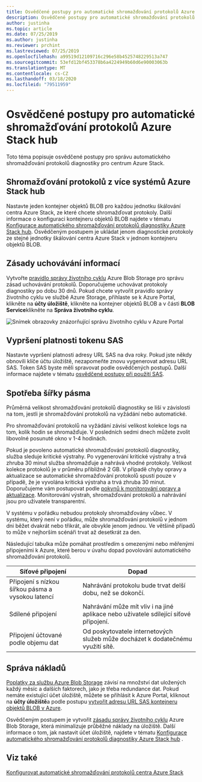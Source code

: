 ```yaml
---
title: Osvědčené postupy pro automatické shromažďování protokolů Azure Stack hub
description: Osvědčené postupy pro automatické shromažďování protokolů v centru Azure Stack nápovědu a podpora
author: justinha
ms.topic: article
ms.date: 07/25/2019
ms.author: justinha
ms.reviewer: prchint
ms.lastreviewed: 07/25/2019
ms.openlocfilehash: a99519d12109716c296e58b4525748229513a747
ms.sourcegitcommit: 53efd12bf453378b6a4224949b60d6e90003063b
ms.translationtype: MT
ms.contentlocale: cs-CZ
ms.lasthandoff: 03/18/2020
ms.locfileid: "79511959"
---
```

# <a name="best-practices-for-automatic-azure-stack-hub-log-collection"></a>Osvědčené postupy pro automatické shromažďování protokolů Azure Stack hub 

Toto téma popisuje osvědčené postupy pro správu automatického shromažďování protokolů diagnostiky pro centrum Azure Stack. 

## <a name="collecting-logs-from-multiple-azure-stack-hub-systems"></a>Shromažďování protokolů z více systémů Azure Stack hub

Nastavte jeden kontejner objektů BLOB pro každou jednotku škálování centra Azure Stack, ze které chcete shromažďovat protokoly. Další informace o konfiguraci kontejneru objektů BLOB najdete v tématu [Konfigurace automatického shromažďování protokolů diagnostiky Azure Stack hub](azure-stack-configure-automatic-diagnostic-log-collection-tzl.md). Osvědčeným postupem je ukládat jenom diagnostické protokoly ze stejné jednotky škálování centra Azure Stack v jednom kontejneru objektů BLOB. 

## <a name="retention-policy"></a>Zásady uchovávání informací

Vytvořte [pravidlo správy životního cyklu](https://docs.microsoft.com/azure/storage/blobs/storage-lifecycle-management-concepts) Azure Blob Storage pro správu zásad uchovávání protokolů. Doporučujeme uchovávat protokoly diagnostiky po dobu 30 dnů. Pokud chcete vytvořit pravidlo správy životního cyklu ve službě Azure Storage, přihlaste se k Azure Portal, klikněte na **účty úložiště**, klikněte na kontejner objektů BLOB a v části **BLOB Service**klikněte na **Správa životního cyklu**.

![Snímek obrazovky znázorňující správu životního cyklu v Azure Portal](media/azure-stack-automatic-log-collection/blob-storage-lifecycle-management.png)


## <a name="sas-token-expiration"></a>Vypršení platnosti tokenu SAS

Nastavte vypršení platnosti adresy URL SAS na dva roky. Pokud jste někdy obnovili klíče účtu úložiště, nezapomeňte znovu vygenerovat adresu URL SAS. Token SAS byste měli spravovat podle osvědčených postupů. Další informace najdete v tématu [osvědčené postupy při použití SAS](https://docs.microsoft.com/azure/storage/common/storage-dotnet-shared-access-signature-part-1#best-practices-when-using-sas).


## <a name="bandwidth-consumption"></a>Spotřeba šířky pásma

Průměrná velikost shromažďování protokolů diagnostiky se liší v závislosti na tom, jestli je shromažďování protokolů na vyžádání nebo automatické. 

Pro shromažďování protokolů na vyžádání závisí velikost kolekce logs na tom, kolik hodin se shromažďuje. V posledních sedmi dnech můžete zvolit libovolné posunuté okno v 1-4 hodinách. 

Pokud je povoleno automatické shromažďování protokolů diagnostiky, služba sleduje kritické výstrahy. Po vygenerování kritické výstrahy a trvá zhruba 30 minut služba shromažďuje a nahrává vhodné protokoly. Velikost kolekce protokolů je v průměru přibližně 2 GB. V případě chyby opravy a aktualizace se automatické shromažďování protokolů spustí pouze v případě, že je vyvolána kritická výstraha a trvá zhruba 30 minut. Doporučujeme vám postupovat podle [pokynů k monitorování opravy a aktualizace](azure-stack-updates.md).
Monitorování výstrah, shromažďování protokolů a nahrávání jsou pro uživatele transparentní. 



V systému v pořádku nebudou protokoly shromažďovány vůbec. V systému, který není v pořádku, může shromažďování protokolů v jednom dni běžet dvakrát nebo třikrát, ale obvykle jenom jednou. Ve většině případů to může v nejhorším scénáři trvat až desetkrát za den.  

Následující tabulka může pomáhat prostředím s omezenými nebo měřenými připojeními k Azure, které berou v úvahu dopad povolování automatického shromažďování protokolů.

| Síťové připojení | Dopad |
|--------------------|--------|
| Připojení s nízkou šířkou pásma a vysokou latencí | Nahrávání protokolu bude trvat delší dobu, než se dokončí. | 
| Sdílené připojení | Nahrávání může mít vliv i na jiné aplikace nebo uživatele sdílející síťové připojení. |
| Připojení účtované podle objemu dat | Od poskytovatele internetových služeb může docházet k dodatečnému využití sítě. |


## <a name="managing-costs"></a>Správa nákladů

[Poplatky za službu Azure Blob Storage](https://azure.microsoft.com/pricing/details/storage/blobs/) závisí na množství dat uložených každý měsíc a dalších faktorech, jako je třeba redundance dat. Pokud nemáte existující účet úložiště, můžete se přihlásit k Azure Portal, kliknout na **účty úložiště**a podle postupu [vytvořit adresu URL SAS kontejneru objektů BLOB v Azure](azure-stack-configure-automatic-diagnostic-log-collection-tzl.md).

Osvědčeným postupem je vytvořit [zásadu správy životního cyklu](https://docs.microsoft.com/azure/storage/blobs/storage-lifecycle-management-concepts) Azure Blob Storage, která minimalizuje průběžné náklady na úložiště. Další informace o tom, jak nastavit účet úložiště, najdete v tématu [Konfigurace automatického shromažďování protokolů diagnostiky Azure Stack hub](azure-stack-configure-automatic-diagnostic-log-collection-tzl.md) .

## <a name="see-also"></a>Viz také

[Konfigurovat automatické shromažďování protokolů centra Azure Stack](azure-stack-best-practices-automatic-diagnostic-log-collection.md)

